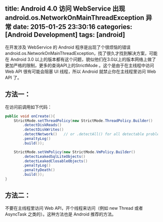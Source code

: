 title: Android 4.0 访问 WebService 出现 android.os.NetworkOnMainThreadException 异常
date: 2015-01-25 23:30:16
categories: [Android Development]
tags: [android]
---

在开发涉及 WebService 的 Android 程序是出现了个很烦恼的错误 android.os.NetworkOnMainThreadException，找了很久才找到解决方案，可能在 Android 3.0 以上的版本都有这个问题，貌似他们在3.0以上的版本网络上做了更加严格的限制，更多的查询API上的StrictMode 。这个是由于在主线程中访问 Web API 很有可能会阻塞 UI 线程，所以 Android 就禁止你在主线程里访问 Web API 了。

## 方法一：

在访问前调用如下代码：

```java
public void onCreate(){
    StrictMode.setThreadPolicy(new StrictMode.ThreadPolicy.Builder()
        .detectDiskReads()
        .detectDiskWrites()
        .detectNetwork()   // or .detectAll() for all detectable problems
        .penaltyLog()
        .build());

    StrictMode.setVmPolicy(new StrictMode.VmPolicy.Builder()
        .detectLeakedSqlLiteObjects()
        .detectLeakedClosableObjects()
        .penaltyLog()
        .penaltyDeath()
        .build());
}
```

## 方法二：

不要在主线程里访问 Web API，开个线程来访问（例如 new Thread 或者 AsyncTask 之类的）。这种方法也是 Android 推荐的方法。


 



